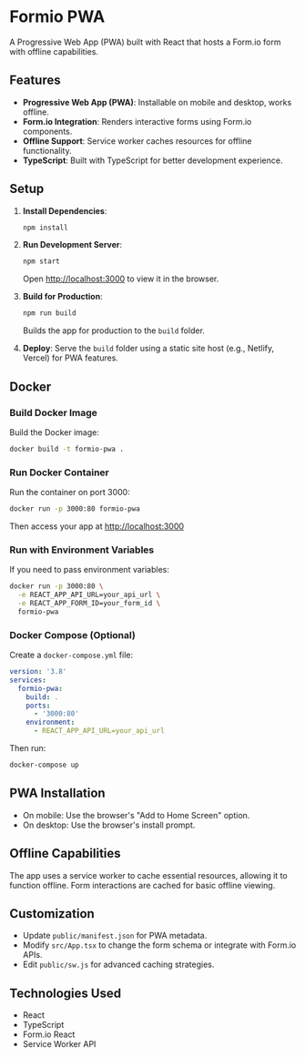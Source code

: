 # Formio PWA

A Progressive Web App (PWA) built with React that hosts a Form.io form with offline capabilities.

## Features

- **Progressive Web App (PWA)**: Installable on mobile and desktop, works offline.
- **Form.io Integration**: Renders interactive forms using Form.io components.
- **Offline Support**: Service worker caches resources for offline functionality.
- **TypeScript**: Built with TypeScript for better development experience.

## Setup

1. **Install Dependencies**:

   ```bash
   npm install
   ```

2. **Run Development Server**:

   ```bash
   npm start
   ```

   Open [http://localhost:3000](http://localhost:3000) to view it in the browser.

3. **Build for Production**:

   ```bash
   npm run build
   ```

   Builds the app for production to the `build` folder.

4. **Deploy**:
   Serve the `build` folder using a static site host (e.g., Netlify, Vercel) for PWA features.

## Docker

### Build Docker Image

Build the Docker image:

```bash
docker build -t formio-pwa .
```

### Run Docker Container

Run the container on port 3000:

```bash
docker run -p 3000:80 formio-pwa
```

Then access your app at [http://localhost:3000](http://localhost:3000)

### Run with Environment Variables

If you need to pass environment variables:

```bash
docker run -p 3000:80 \
  -e REACT_APP_API_URL=your_api_url \
  -e REACT_APP_FORM_ID=your_form_id \
  formio-pwa
```

### Docker Compose (Optional)

Create a `docker-compose.yml` file:

```yaml
version: '3.8'
services:
  formio-pwa:
    build: .
    ports:
      - '3000:80'
    environment:
      - REACT_APP_API_URL=your_api_url
```

Then run:

```bash
docker-compose up
```

## PWA Installation

- On mobile: Use the browser's "Add to Home Screen" option.
- On desktop: Use the browser's install prompt.

## Offline Capabilities

The app uses a service worker to cache essential resources, allowing it to function offline. Form interactions are cached for basic offline viewing.

## Customization

- Update `public/manifest.json` for PWA metadata.
- Modify `src/App.tsx` to change the form schema or integrate with Form.io APIs.
- Edit `public/sw.js` for advanced caching strategies.

## Technologies Used

- React
- TypeScript
- Form.io React
- Service Worker API
